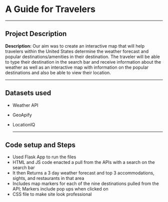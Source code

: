 # A Guide for Travelers

---

## Project Description

**Description:** Our aim was to create an interactive map that will help travelers within the United States determine the weather forecast and popular destinations/amenities in their destination. The traveler will be able to type their destination in the search bar and receive information about the weather as well as an interactive map with information on the popular destinations and also be able to view their location.

---

## Datasets used
- Weather API
- GeoApify
- LocationIQ

  ---

## Code setup and Steps
  - Used Flask App to run the files
  - HTML and JS code enacted a pull from the APIs with a search on the search bar
  - It then Returns a 3 day weather forecast and top 3 accommodations, sights, and restaurants in that area
  - Includes map markers for each of the nine destinations pulled from the API; Markers include pop ups when clicked on
  - CSS file to make site look professional
